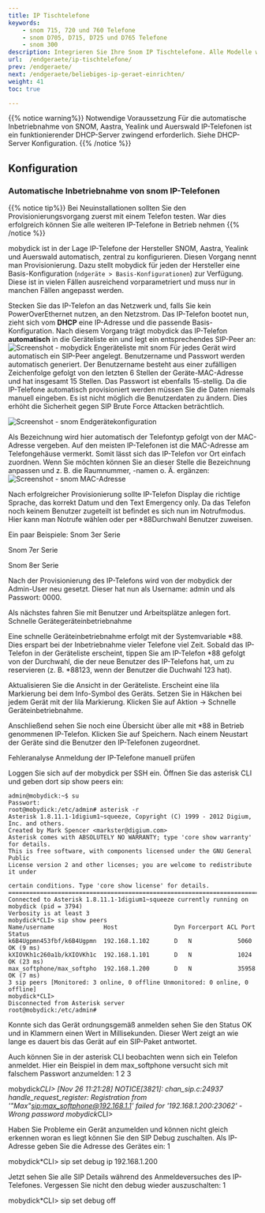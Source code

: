 ```yaml
---
title: IP Tischtelefone
keywords: 
    - snom 715, 720 und 760 Telefone
    - snom D705, D715, D725 und D765 Telefone
    - snom 300
description: Integrieren Sie Ihre Snom IP Tischtelefone. Alle Modelle werden von mobydick unterstützt 
url:  /endgeraete/ip-tischtelefone/
prev: /endgeraete/
next: /endgeraete/beliebiges-ip-geraet-einrichten/
weight: 41
toc: true

---
```



{{% notice warning%}}
Notwendige Voraussetzung
Für die automatische Inbetriebnahme von SNOM, Aastra, Yealink und Auerswald IP-Telefonen ist ein funktionierender DHCP-Server zwingend erforderlich. Siehe DHCP-Server Konfiguration.
{{% /notice %}}

## Konfiguration

### Automatische Inbetriebnahme von snom IP-Telefonen

{{% notice tip%}}
Bei Neuinstallationen sollten Sie den Provisionierungsvorgang zuerst mit einem Telefon testen. War dies erfolgreich können Sie alle weiteren IP-Telefone in Betrieb nehmen
{{% /notice %}}

mobydick ist in der Lage IP-Telefone der Hersteller SNOM, Aastra, Yealink und Auerswald automatisch, zentral zu konfigurieren. Diesen Vorgang nennt man Provisionierung. Dazu stellt mobydick für jeden der Hersteller eine Basis-Konfiguration (`ndgeräte > Basis-Konfigurationen`) zur Verfügung. Diese ist in vielen Fällen ausreichend vorparametriert und muss nur in manchen Fällen angepasst werden.

Stecken Sie das IP-Telefon an das Netzwerk und, falls Sie kein PowerOverEthernet nutzen, an den Netzstrom. Das IP-Telefon bootet nun, zieht sich vom **DHCP** eine IP-Adresse und die passende Basis-Konfiguration. Nach diesem Vorgang trägt mobydick das IP-Telefon **automatisch** in die Geräteliste ein und legt ein entsprechendes SIP-Peer an:
![Screenshot - mobydick Engeräteliste mit snom](../../images/snom_devicelist.png?width=90% "mobydick Engeräteliste mit snom")
Für jedes Gerät wird automatisch ein SIP-Peer angelegt. Benutzername und Passwort werden automatisch generiert. Der Benutzername besteht aus einer zufälligen Zeichenfolge gefolgt von den letzten 6 Stellen der Geräte-MAC-Adresse und hat insgesamt 15 Stellen. Das Passwort ist ebenfalls 15-stellig. Da die IP-Telefone automatisch provisioniert werden müssen Sie die Daten niemals manuell eingeben. Es ist nicht möglich die Benutzerdaten zu ändern. Dies erhöht die Sicherheit gegen SIP Brute Force Attacken beträchtlich.

![Screenshot - snom Endgerätekonfiguration](../../images/snom_endgeraet_details.png?width=90% "snom Endgerätekonfiguration in mobydick")

Als Bezeichnung wird hier automatisch der Telefontyp gefolgt von der MAC-Adresse vergeben. Auf den meisten IP-Telefonen ist die MAC-Adresse am Telefongehäuse vermerkt. Somit lässt sich das IP-Telefon vor Ort einfach zuordnen. Wenn Sie möchten können Sie an dieser Stelle die Bezeichnung anpassen und z. B. die Raumnummer, -namen o. Ä. ergänzen:
![Screenshot - snom MAC-Adresse](../../images/snom_endgeraet_label.png?width=90% "snom MAC-Adresse in mobydick")

Nach erfolgreicher Provisionierung sollte IP-Telefon Display die richtige Sprache, das korrekt Datum und den Text Emergency only. Da das Telefon noch keinem Benutzer zugeteilt ist befindet es sich nun im Notrufmodus. Hier kann man Notrufe wählen oder per *88Durchwahl Benutzer zuweisen.

Ein paar Beispiele:
Snom 3er Serie
	
Snom 7er Serie
	
Snom 8er Serie
		

Nach der Provisionierung des IP-Telefons wird von der mobydick der Admin-User neu gesetzt. Dieser hat nun als Username: admin und als Passwort: 0000.

 

Als nächstes fahren Sie mit Benutzer und Arbeitsplätze anlegen fort.
Schnelle Gerätegeräteinbetriebnahme

Eine schnelle Geräteinbetriebnahme erfolgt mit der Systemvariable *88. Dies erspart bei der Inbetriebnahme vieler Telefone viel Zeit.
Sobald das IP-Telefon in der Geräteliste erscheint, tippen Sie am IP-Telefon *88 gefolgt von der Durchwahl, die der neue Benutzer des IP-Telefons hat, um zu reservieren (z. B. *88123, wenn der Benutzer die Duchwahl 123 hat).

Aktualisieren Sie die Ansicht in der Geräteliste. Erscheint eine lila Markierung bei dem Info-Symbol des Geräts. Setzen Sie in Häkchen bei jedem Gerät mit der lila Markierung. Klicken Sie auf Aktion -> Schnelle Geräteinbetriebnahme.

Anschließend sehen Sie noch eine Übersicht über alle mit *88 in Betrieb genommenen IP-Telefon. Klicken Sie auf Speichern. Nach einem Neustart der Geräte sind die Benutzer den IP-Telefonen zugeordnet.


Fehleranalyse
Anmeldung der IP-Telefone manuell prüfen

Loggen Sie sich auf der mobydick per SSH ein. Öffnen Sie das asterisk CLI und geben dort sip show peers ein:

	

    admin@mobydick:~$ su
    Passwort: 
    root@mobydick:/etc/admin# asterisk -r
    Asterisk 1.8.11.1-1digium1~squeeze, Copyright (C) 1999 - 2012 Digium, Inc. and others.
    Created by Mark Spencer <markster@digium.com>
    Asterisk comes with ABSOLUTELY NO WARRANTY; type 'core show warranty' for details.
    This is free software, with components licensed under the GNU General Public
    License version 2 and other licenses; you are welcome to redistribute it under
    
    certain conditions. Type 'core show license' for details.
    =========================================================================
    Connected to Asterisk 1.8.11.1-1digium1~squeeze currently running on mobydick (pid = 3794)
    Verbosity is at least 3
    mobydick*CLI> sip show peers 
    Name/username              Host                Dyn Forcerport ACL Port   Status     
    k6B4Ugpmn453fbf/k6B4Ugpmn  192.168.1.102       D   N             5060    OK (9 ms)  
    kXIOVKh1c260a1b/kXIOVKh1c  192.168.1.101       D   N             1024    OK (23 ms) 
    max_softphone/max_softpho  192.168.1.200       D   N             35958   OK (7 ms)  
    3 sip peers [Monitored: 3 online, 0 offline Unmonitored: 0 online, 0 offline]
    mobydick*CLI> 
    Disconnected from Asterisk server
    root@mobydick:/etc/admin#

Konnte sich das Gerät ordnungsgemäß anmelden sehen Sie den Status OK und in Klammern einen Wert in Millisekunden. Dieser Wert zeigt an wie lange es dauert bis das Gerät auf ein SIP-Paket antwortet.

Auch können Sie in der asterisk CLI beobachten wenn sich ein Telefon anmeldet. Hier ein Beispiel in dem max_softphone versucht sich mit falschem Passwort anzumelden:
1
2
3
	
mobydick*CLI> 
[Nov 26 11:21:28] NOTICE[3821]: chan_sip.c:24937 handle_request_register: Registration from '"Max"<sip:max_softphone@192.168.1.1>' failed for '192.168.1.200:23062' - Wrong password
mobydick*CLI>

Haben Sie Probleme ein Gerät anzumelden und können nicht gleich erkennen woran es liegt können Sie den SIP Debug zuschalten. Als IP-Adresse geben Sie die Adresse des Gerätes ein:
1
	
mobydick*CLI> sip set debug ip 192.168.1.200

Jetzt sehen Sie alle SIP Details während des Anmeldeversuches des IP-Telefones. Vergessen Sie nicht den debug wieder auszuschalten:
1
	
mobydick*CLI> sip set debug off